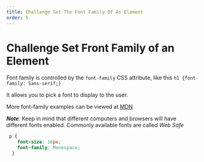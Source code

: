 ```yaml
---
title: Challenge Set The Font Family Of An Element
order: 5
---
```

# Challenge Set Front Family of an Element

Font family is controlled by the `font-family` CSS attribute, like this `h1 {font-family: Sans-serif;}`

It allows you to pick a font to display to the user.

More font-family examples can be viewed at [MDN](https://developer.mozilla.org/en-US/docs/Web/CSS/font-family)

**_Note_**: Keep in mind that different computers and browsers will have different fonts enabled. Commonly available fonts are called _Web Safe_

```css
 p {
    font-size: 16px;
    font-family: Monospace;
  }
```
